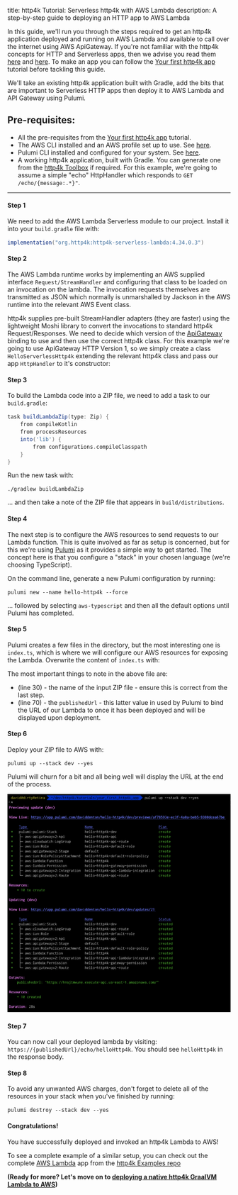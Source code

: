 title: http4k Tutorial: Serverless http4k with AWS Lambda
description: A step-by-step guide to deploying an HTTP app to AWS Lambda

In this guide, we'll run you through the steps required to get an http4k application deployed and running on AWS Lambda and available to call over the internet using AWS ApiGateway. If you're not familiar with the http4k concepts for HTTP and Serverless apps, then we advise you read them [here](/guide/concepts/http/) and [here](/guide/concepts/serverless/). To make an app you can follow the [Your first http4k app] tutorial before tackling this guide.

We'll take an existing http4k application built with Gradle, add the bits that are important to Serverless HTTP apps then deploy it to AWS Lambda and API Gateway using Pulumi.

## Pre-requisites:
- All the pre-requisites from the [Your first http4k app] tutorial.
- The AWS CLI installed and an AWS profile set up to use. See [here](https://docs.aws.amazon.com/cli/index.html).
- Pulumi CLI installed and configured for your system. See [here][pulumi].
- A working http4k application, built with Gradle. You can generate one from the [http4k Toolbox](https://toolbox.http4k.org) if required. For this example, we're going to assume a simple "echo" HttpHandler which responds to `GET /echo/{message:.*}"`.

<hr/>

#### Step 1
We need to add the AWS Lambda Serverless module to our project. Install it into your `build.gradle` file with:

```groovy
implementation("org.http4k:http4k-serverless-lambda:4.34.0.3")
```

#### Step 2
The AWS Lambda runtime works by implementing an AWS supplied interface `Request/StreamHandler` and configuring that class to be loaded on an invocation on the lambda. The invocation requests themselves are transmitted as JSON which normally is unmarshalled by Jackson in the AWS runtime into the relevant AWS Event class.

http4k supplies pre-built StreamHandler adapters (they are faster) using the lightweight Moshi library to convert the invocations to standard http4k Request/Responses. We need to decide which version of the [ApiGateway](https://aws.amazon.com/api-gateway/) binding to use and then use the correct http4k class. For this example we're going to use ApiGateway HTTP Version 1, so we simply create a class `HelloServerlessHttp4k` extending the relevant http4k class and pass our app `HttpHandler` to it's constructor:

<script src="https://gist-it.appspot.com/https://github.com/http4k/http4k/blob/master/src/docs/guide/tutorials/serverless_http4k_with_aws_lambda/HelloServerlessHttp4k.kt"></script>

#### Step 3
To build the Lambda code into a ZIP file, we need to add a task to our `build.gradle`:
```groovy
task buildLambdaZip(type: Zip) {
    from compileKotlin
    from processResources
    into('lib') {
        from configurations.compileClasspath
    }
}
```

Run the new task with:

```shell
./gradlew buildLambdaZip
``` 

... and then take a note of the ZIP file that appears in `build/distributions`.

#### Step 4
The next step is to configure the AWS resources to send requests to our Lambda function. This is quite involved as far as setup is concerned, but for this we're using [Pulumi][pulumi] as it provides a simple way to get started. The concept here is that you configure a "stack" in your chosen language (we're choosing TypeScript).

On the command line, generate a new Pulumi configuration by running:
```shell
pulumi new --name hello-http4k --force
```
... followed by selecting `aws-typescript` and then all the default options until Pulumi has completed.

#### Step 5
Pulumi creates a few files in the directory, but the most interesting one is `index.ts`, which is where we will configure our AWS resources for exposing the Lambda. Overwrite the content of `index.ts` with:

<script src="https://gist-it.appspot.com/https://github.com/http4k/http4k/blob/master/src/docs/guide/tutorials/serverless_http4k_with_aws_lambda/index.ts"></script>

The most important things to note in the above file are:

- (line 30) - the name of the input ZIP file - ensure this is correct from the last step.
- (line 70) - the `publishedUrl` - this latter value in used by Pulumi to bind the URL of our Lambda to once it has been deployed and will be displayed upon deployment.

#### Step 6
Deploy your ZIP file to AWS with:
```shell
pulumi up --stack dev --yes
```
Pulumi will churn for a bit and all being well will display the URL at the end of the process.

<img class="blogImage" src="step6.png" alt="pulumi output"/>

#### Step 7
You can now call your deployed lambda by visiting: `https://{publishedUrl}/echo/helloHttp4k`. You should see `helloHttp4k` in the response body.

#### Step 8
To avoid any unwanted AWS charges, don't forget to delete all of the resources in your stack when you've finished by running:
```shell
pulumi destroy --stack dev --yes
```

#### Congratulations!
You have successfully deployed and invoked an http4k Lambda to AWS!

To see a complete example of a similar setup, you can check out the complete [AWS Lambda](https://github.com/http4k/examples/tree/master/aws-lambda) app from the [http4k Examples repo](https://github.com/http4k/examples/)

**(Ready for more? Let's move on to [deploying a native http4k GraalVM Lambda to AWS](/guide/tutorials/going_native_with_graal_on_aws_lambda))**

[Your first http4k app]: /guide/tutorials/your_first_http4k_app
[pulumi]: https://www.pulumi.com/docs/get-started/install/
